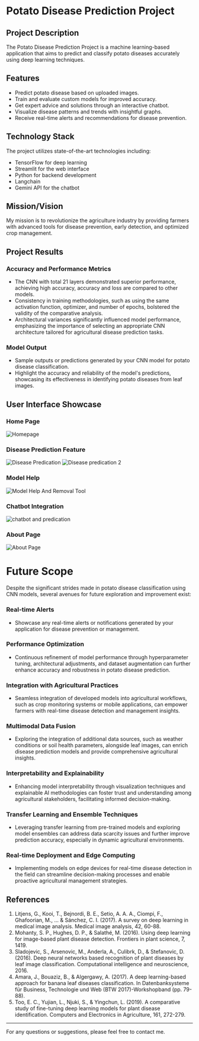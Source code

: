# Potato Disease Prediction Project

## Project Description
The Potato Disease Prediction Project is a machine learning-based application that aims to predict and classify potato diseases accurately using deep learning techniques.

## Features
- Predict potato disease based on uploaded images.
- Train and evaluate custom models for improved accuracy.
- Get expert advice and solutions through an interactive chatbot.
- Visualize disease patterns and trends with insightful graphs.
- Receive real-time alerts and recommendations for disease prevention.

## Technology Stack
The project utilizes state-of-the-art technologies including:
- TensorFlow for deep learning
- Streamlit for the web interface
- Python for backend development
- Langchain
- Gemini API for the chatbot

## Mission/Vision
My mission is to revolutionize the agriculture industry by providing farmers with advanced tools for disease prevention, early detection, and optimized crop management.

## Project Results

### Accuracy and Performance Metrics
- The CNN with total 21 layers demonstrated superior performance, achieving high accuracy, accuracy and loss are  compared to other models.
- Consistency in training methodologies, such as using the same activation function, optimizer, and number of epochs, bolstered the validity of the comparative analysis.
- Architectural variances significantly influenced model performance, emphasizing the importance of selecting an appropriate CNN architecture tailored for agricultural disease prediction tasks.

### Model Output
- Sample outputs or predictions generated by your CNN model for potato disease classification.
- Highlight the accuracy and reliability of the model's predictions, showcasing its effectiveness in identifying potato diseases from leaf images.
  

## User Interface Showcase

### Home Page
![Homepage](https://github.com/AbhishekSingh010/potato-disease-classification_2.0_end_to_end/assets/113212983/68dcf7f1-de45-4411-9467-9277675de63d)


### Disease Prediction Feature
![Disease Predication](https://github.com/AbhishekSingh010/potato-disease-classification_2.0_end_to_end/assets/113212983/2fea9654-0801-4c7f-8053-77d93828fb29)
![Disease predication 2](https://github.com/AbhishekSingh010/potato-disease-classification_2.0_end_to_end/assets/113212983/8464b691-067c-4f6a-a18d-94ac5a0b8af0)


### Model Help

![Model Help And Removal Tool](https://github.com/AbhishekSingh010/potato-disease-classification_2.0_end_to_end/assets/113212983/532a2c37-3a8c-4bea-9cf1-800e94be16e9)

### Chatbot Integration
![chatbot and predication](https://github.com/AbhishekSingh010/potato-disease-classification_2.0_end_to_end/assets/113212983/ff788998-aeef-47c6-b231-0038458047a0)

### About Page
![About Page](https://github.com/AbhishekSingh010/potato-disease-classification_2.0_end_to_end/assets/113212983/cc2f63a2-6438-4759-8efc-17344c39b5e2)


# Future Scope
Despite the significant strides made in potato disease classification using CNN models, several avenues for future exploration and improvement exist:

### Real-time Alerts
- Showcase any real-time alerts or notifications generated by your application for disease prevention or management.

### Performance Optimization
- Continuous refinement of model performance through hyperparameter tuning, architectural adjustments, and dataset augmentation can further enhance accuracy and robustness in potato disease prediction.

### Integration with Agricultural Practices
- Seamless integration of developed models into agricultural workflows, such as crop monitoring systems or mobile applications, can empower farmers with real-time disease detection and management insights.

### Multimodal Data Fusion
- Exploring the integration of additional data sources, such as weather conditions or soil health parameters, alongside leaf images, can enrich disease prediction models and provide comprehensive agricultural insights.

### Interpretability and Explainability
- Enhancing model interpretability through visualization techniques and explainable AI methodologies can foster trust and understanding among agricultural stakeholders, facilitating informed decision-making.

### Transfer Learning and Ensemble Techniques
- Leveraging transfer learning from pre-trained models and exploring model ensembles can address data scarcity issues and further improve prediction accuracy, especially in dynamic agricultural environments.

### Real-time Deployment and Edge Computing
- Implementing models on edge devices for real-time disease detection in the field can streamline decision-making processes and enable proactive agricultural management strategies.



## References
1. Litjens, G., Kooi, T., Bejnordi, B. E., Setio, A. A. A., Ciompi, F., Ghafoorian, M., ... & Sánchez, C. I. (2017). A survey on deep learning in medical image analysis. Medical image analysis, 42, 60-88.
2. Mohanty, S. P., Hughes, D. P., & Salathé, M. (2016). Using deep learning for image-based plant disease detection. Frontiers in plant science, 7, 1419.
3. Sladojevic, S., Arsenovic, M., Anderla, A., Culibrk, D., & Stefanovic, D. (2016). Deep neural networks based recognition of plant diseases by leaf image classification. Computational intelligence and neuroscience, 2016.
4. Amara, J., Bouaziz, B., & Algergawy, A. (2017). A deep learning-based approach for banana leaf diseases classification. In Datenbanksysteme für Business, Technologie und Web (BTW 2017)-Workshopband (pp. 79-88).
5. Too, E. C., Yujian, L., Njuki, S., & Yingchun, L. (2019). A comparative study of fine-tuning deep learning models for plant disease identification. Computers and Electronics in Agriculture, 161, 272-279.

---

For any questions or suggestions, please feel free to contact me.
